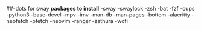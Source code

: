 ##-dots for sway
**packages to install**
-sway
-swaylock
-zsh
-bat
-fzf
-cups
-python3
-base-devel
-mpv
-imv
-man-db
-man-pages
-bottom
-alacritty
-neofetch
-pfetch
-neovim 
-ranger
-zathura
-wofi
